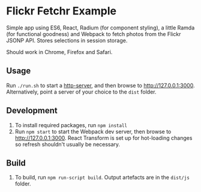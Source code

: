 # Flickr Fetchr Example 

Simple app using ES6, React, Radium (for component styling), a little Ramda (for functional goodness) and Webpack to fetch photos from the Flickr JSONP API. Stores selections in session storage.

Should work in Chrome, Firefox and Safari.

## Usage

Run `./run.sh` to start a [http-server](https://www.npmjs.com/package/http-server), and then browse to http://127.0.0.1:3000.
Alternatively, point a server of your choice to the `dist` folder.

## Development 

1. To install required packages, run `npm install`
2. Run `npm start` to start the Webpack dev server, then browse to http://127.0.0.1:3000. React Transform is set up for hot-loading changes so refresh shouldn't usually be necessary.

## Build

1. To build, run `npm run-script build`. Output artefacts are in the `dist/js` folder.
